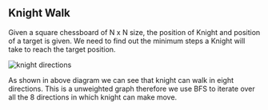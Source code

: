 ## Knight Walk

Given a square chessboard of N x N size, the position of Knight and position of a target is given. We need to find out the minimum steps a Knight will take to reach the target position.

![knight directions](https://github.com/itsbibeksaini/CompetativeProblems/blob/main/knight-walk/knightDirections.png)

As shown in above diagram we can see that knight can walk in eight directions. This is a unweighted graph therefore we use BFS to iterate over all the 8 directions in which knight can make move.
